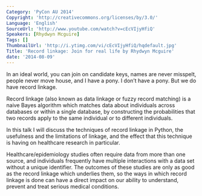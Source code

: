 ```yaml
---
Category: 'PyCon AU 2014'
Copyright: 'http://creativecommons.org/licenses/by/3.0/'
Language: 'English'
SourceUrl: 'http://www.youtube.com/watch?v=cEcVIjyHfiQ'
Speakers: [Rhydwyn Mcguire]
Tags: []
ThumbnailUrl: 'http://i.ytimg.com/vi/cEcVIjyHfiQ/hqdefault.jpg'
Title: 'Record linkage: Join for real life by Rhydwyn Mcguire'
date: '2014-08-09'
---
```

In an ideal world, you can join on candidate keys, names are never misspelt, people never move house, and I have a pony. I don’t have a pony. But we do have record linkage. 

Record linkage (also known as data linkage or fuzzy record matching) is a naive Bayes algorithm which matches data about individuals across databases or within a single database, by constructing the probabilities that two records apply to the same individual or to different individuals.

In this talk I will discuss the techniques of record linkage in Python, the usefulness and the limitations of linkage, and the effect that this technique is having on healthcare research in particular.

Healthcare/epidemiology studies often require data from more than one source, and individuals frequently have multiple interactions with a data set without a unique identifier. The outcomes of these studies are only as good as the record linkage which underlies them, so the ways in which record linkage is done can have a direct impact on our ability to understand, prevent and treat serious medical conditions.
